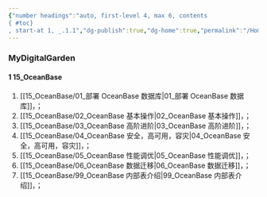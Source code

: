 ```yaml
---
{"number headings":"auto, first-level 4, max 6, contents
{ #toc}
, start-at 1, _.1.1","dg-publish":true,"dg-home":true,"permalink":"/Home/","tags":["gardenEntry"],"dgPassFrontmatter":true}
---
```



### MyDigitalGarden
#### 1 15_OceanBase 
1. [[15_OceanBase/01_部署 OceanBase 数据库\|01_部署 OceanBase 数据库]]，；
2. [[15_OceanBase/02_OceanBase 基本操作\|02_OceanBase 基本操作]]，；
3. [[15_OceanBase/03_OceanBase 高阶进阶\|03_OceanBase 高阶进阶]]，；
4. [[15_OceanBase/04_OceanBase 安全，高可用，容灾\|04_OceanBase 安全，高可用，容灾]]，；
5. [[15_OceanBase/05_OceanBase 性能调优\|05_OceanBase 性能调优]]，；
6. [[15_OceanBase/06_OceanBase 数据迁移\|06_OceanBase 数据迁移]]，；
7. [[15_OceanBase/99_OceanBase 内部表介绍\|99_OceanBase 内部表介绍]]，；







